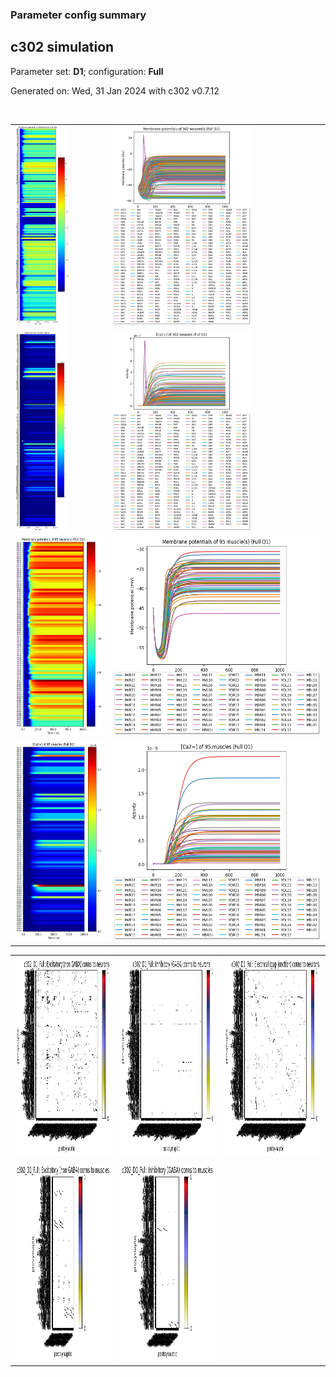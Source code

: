 ### Parameter config summary 
<h2>c302 simulation</h2>
<p>Parameter set: <b>D1</b>; configuration: <b>Full</b></p>
<p>Generated on: Wed, 31 Jan 2024 with c302 v0.7.12</p><br/>
<table>

<tr>
  <td><a href="images/neurons_D1_Full.png"><img alt=" " src="images/neurons_D1_Full.png" height="320"/></a></td>
  <td><a href="images/traces_neuron_Full_D1.png"><img alt=" " src="images/traces_neuron_Full_D1.png" height="320"/></a></td>
</tr>

<tr>
  <td><a href="images/neuron_activity_D1_Full.png"><img alt=" " src="images/neuron_activity_D1_Full.png" height="320"/></a></td>
  <td><a href="images/traces_neuron_activity_Full_D1.png"><img alt=" " src="images/traces_neuron_activity_Full_D1.png" height="320"/></a></td>
</tr>

<tr>
  <td><a href="images/muscles_D1_Full.png"><img alt=" " src="images/muscles_D1_Full.png" height="320"/></a></td>
  <td><a href="images/traces_muscles_Full_D1.png"><img alt=" " src="images/traces_muscles_Full_D1.png" height="320"/></a></td>
</tr>

<tr>
  <td><a href="images/muscle_activity_D1_Full.png"><img alt=" " src="images/muscle_activity_D1_Full.png" height="320"/></a></td>
  <td><a href="images/traces_muscles_activity_Full_D1.png"><img alt=" " src="images/traces_muscles_activity_Full_D1.png" height="320"/></a></td>
</tr>
</table>
<table>

<tr><td><a href="images/c302_D1_Full_exc_to_neurons.png"><img alt=" " src="images/c302_D1_Full_exc_to_neurons.png" height="320"/></a></td>

  <td><a href="images/c302_D1_Full_inh_to_neurons.png"><img alt=" " src="images/c302_D1_Full_inh_to_neurons.png" height="320"/></a></td>

  <td><a href="images/c302_D1_Full_elec_neurons_neurons.png"><img alt=" " src="images/c302_D1_Full_elec_neurons_neurons.png" height="320"/></a></td></tr>

<tr><td><a href="images/c302_D1_Full_exc_to_muscles.png"><img alt=" " src="images/c302_D1_Full_exc_to_muscles.png" height="320"/></a></td>

  <td><a href="images/c302_D1_Full_inh_to_muscles.png"><img alt=" " src="images/c302_D1_Full_inh_to_muscles.png" height="320"/></a></td></tr>
</table>

